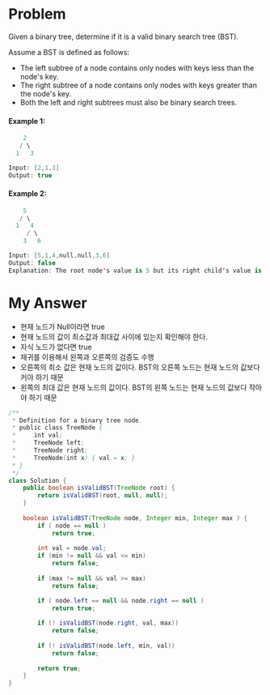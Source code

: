 # Problem

Given a binary tree, determine if it is a valid binary search tree (BST).

Assume a BST is defined as follows:

* The left subtree of a node contains only nodes with keys less than the node's key.
* The right subtree of a node contains only nodes with keys greater than the node's key.
* Both the left and right subtrees must also be binary search trees.

#### Example 1:

```swift
    2
   / \
  1   3

Input: [2,1,3]
Output: true
```

#### Example 2:

```swift
    5
   / \
  1   4
     / \
    3   6

Input: [5,1,4,null,null,3,6]
Output: false
Explanation: The root node's value is 5 but its right child's value is 4.
```

# My Answer
* 현재 노드가 Null이라면 true
* 현재 노드의 값이 최소값과 최대값 사이에 있는지 확인해야 한다.
* 자식 노드가 없다면 true
* 재귀를 이용해서 왼쪽과 오른쪽의 검증도 수행
* 오른쪽의 최소 값은 현재 노드의 값이다. BST의 오른쪽 노드는 현재 노드의 값보다 커야 하기 때문
* 왼쪽의 최대 값은 현재 노드의 값이다. BST의 왼쪽 노드는 현재 노드의 값보다 작아야 하기 때문

```java
/**
 * Definition for a binary tree node.
 * public class TreeNode {
 *     int val;
 *     TreeNode left;
 *     TreeNode right;
 *     TreeNode(int x) { val = x; }
 * }
 */
class Solution {
    public boolean isValidBST(TreeNode root) {
        return isValidBST(root, null, null);
    }
    
    boolean isValidBST(TreeNode node, Integer min, Integer max ) {
        if ( node == null )
            return true;
        
        int val = node.val;
        if (min != null && val <= min)
            return false;
        
        if (max != null && val >= max)
            return false;

        if ( node.left == null && node.right == null )
            return true;
        
        if (! isValidBST(node.right, val, max))
            return false;
        
        if (! isValidBST(node.left, min, val))
            return false;
            
        return true;        
    }
}
```